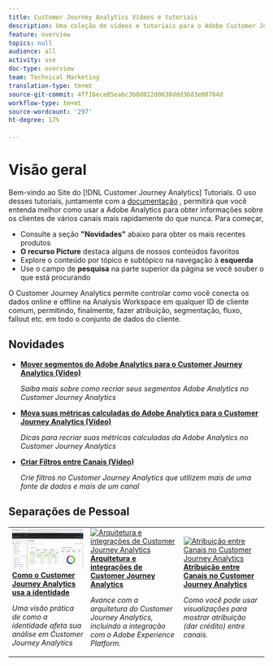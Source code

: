 ```yaml
---
title: Customer Journey Analytics Vídeos e tutoriais
description: Uma coleção de vídeos e tutoriais para o Adobe Customer Journey Analytics.
feature: overview
topics: null
audience: all
activity: use
doc-type: overview
team: Technical Marketing
translation-type: tm+mt
source-git-commit: 4ff16ece05eabc3b0d012d0638ddd36d3e08764d
workflow-type: tm+mt
source-wordcount: '297'
ht-degree: 17%

---
```



# Visão geral

Bem-vindo ao Site do [!DNL Customer Journey Analytics] Tutorials.  O uso desses tutoriais, juntamente com a [documentação](https://docs.adobe.com/content/help/pt-BR/analytics-platform/using/cja-landing.html) , permitirá que você entenda melhor como usar a Adobe Analytics para obter informações sobre os clientes de vários canais mais rapidamente do que nunca.  Para começar,

* Consulte a seção **&quot;Novidades&quot;** abaixo para obter os mais recentes produtos
* **O recurso Picture** destaca alguns de nossos conteúdos favoritos
* Explore o conteúdo por tópico e subtópico na navegação à **esquerda**
* Use o campo de **pesquisa** na parte superior da página se você souber o que está procurando

O Customer Journey Analytics permite controlar como você conecta os dados online e offline na Analysis Workspace em qualquer ID de cliente comum, permitindo, finalmente, fazer atribuição, segmentação, fluxo, fallout etc. em todo o conjunto de dados do cliente.

## Novidades

* **[Mover segmentos do Adobe Analytics para o Customer Journey Analytics (Vídeo)](/help/moving-adobe-analytics-segments-to-customer-journey-analytics.md)**

   *Saiba mais sobre como recriar seus segmentos Adobe Analytics no Customer Journey Analytics*

* **[Mova suas métricas calculadas do Adobe Analytics para o Customer Journey Analytics (Vídeo)](/help/moving-your-calculated-metrics-from-adobe-analytics-to-customer-journey-analytics.md)**

   *Dicas para recriar suas métricas calculadas da Adobe Analytics no Customer Journey Analytics*

* **[Criar Filtros entre Canais (Vídeo)](/help/creating-cross-channel-filters-in-customer-journey-analytics.md)**

   *Crie filtros no Customer Journey Analytics que utilizem mais de uma fonte de dados e mais de um canal*

## Separações de Pessoal

<table>
<tr>
  <td>
    <a href="/help/understanding-how-customer-journey-analytics-uses-identity.md">
      <img alt="Como o CJA usa a identidade" src="assets/30750.jpg" />
    </a>
    <div>
      <a href="/help/understanding-how-customer-journey-analytics-uses-identity.md">
    <strong>Como o Customer Journey Analytics usa a identidade</strong>
    </a>
    </div>
    <p>
    <em>Uma visão prática de como a identidade afeta sua análise em Customer Journey Analytics</em>
    <p>
  </td>
   <td>
    <a href="/help/architecture-and-integrations-of-cja.md">
      <img alt="Arquitetura e integrações de Customer Journey Analytics" src="assets/32483.jpg" />
    </a>
    <div>
      <a href="/help/architecture-and-integrations-of-cja.md">
    <strong>Arquitetura e integrações de Customer Journey Analytics</strong>
    </a>
    </div>
    <p>
    <em>Avance com a arquitetura do Customer Journey Analytics, incluindo a integração com o Adobe Experience Platform.</em>
    <p>
  </td>
  <td>
    <a href="/help/cross-channel-attribution-in-customer-journey-analytics.md">
      <img alt="Atribuição entre Canais no Customer Journey Analytics" src="assets/31772.jpg" />
    </a>
    <div>
      <a href="/help/cross-channel-attribution-in-customer-journey-analytics.md">
    <strong>Atribuição entre Canais no Customer Journey Analytics</strong>
    </a>
    </div>
    <p>
    <em>Como você pode usar visualizações para mostrar atribuição (dar crédito) entre canais.</em>
    <p>
  </td>
</tr>
</table>
